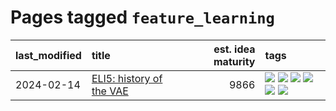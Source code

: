 # Pages tagged `feature_learning`

|last_modified|title|est. idea maturity|tags
|:---|:---|---:|:---|
|2024-02-14|[ELI5: history of the VAE](../ufldl_history.md)|9866|[![](https://img.shields.io/badge/tag-education-77485f)](../tags/education.md) [![](https://img.shields.io/badge/tag-feature_learning-29349d)](../tags/feature_learning.md) [![](https://img.shields.io/badge/tag-history-50c04b)](../tags/history.md) [![](https://img.shields.io/badge/tag-history_of_science-4072a1)](../tags/history_of_science.md) [![](https://img.shields.io/badge/tag-publication-9c3a4a)](../tags/publication.md) [![](https://img.shields.io/badge/tag-vae-7c795e)](../tags/vae.md)|